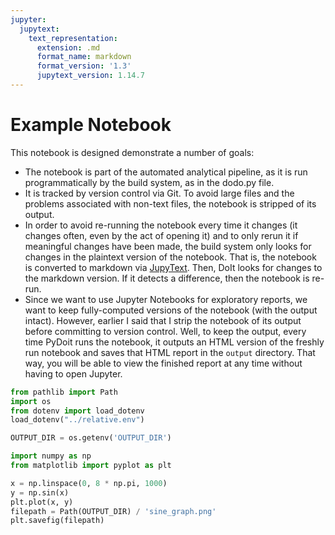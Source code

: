 ```yaml
---
jupyter:
  jupytext:
    text_representation:
      extension: .md
      format_name: markdown
      format_version: '1.3'
      jupytext_version: 1.14.7
---
```


# Example Notebook

This notebook is designed demonstrate a number of goals:

  - The notebook is part of the automated analytical pipeline, as it is run programmatically by the build system, as in the dodo.py file.
  - It is tracked by version control via Git. To avoid large files and the problems associated with non-text files, the notebook is stripped of its output. 
  - In order to avoid re-running the notebook every time it changes (it changes often, even by the act of opening it) and to only rerun it if meaningful changes have been made, the build system only looks for changes in the plaintext version of the notebook. That is, the notebook is converted to markdown via [JupyText](https://github.com/mwouts/jupytext). Then, DoIt looks for changes to the markdown version. If it detects a difference, then the notebook is re-run.
  - Since we want to use Jupyter Notebooks for exploratory reports, we want to keep fully-computed versions of the notebook (with the output intact). However, earlier I said that I strip the notebook of its output before committing to version control. Well, to keep the output, every time PyDoit runs the notebook, it outputs an HTML version of the freshly run notebook and saves that HTML report in the `output` directory. That way, you will be able to view the finished report at any time without having to open Jupyter.

```python
from pathlib import Path
import os
from dotenv import load_dotenv
load_dotenv("../relative.env")

OUTPUT_DIR = os.getenv('OUTPUT_DIR')
```

```python
import numpy as np
from matplotlib import pyplot as plt
```

```python
x = np.linspace(0, 8 * np.pi, 1000)
y = np.sin(x)
plt.plot(x, y)
filepath = Path(OUTPUT_DIR) / 'sine_graph.png'
plt.savefig(filepath)
```

```python

```
